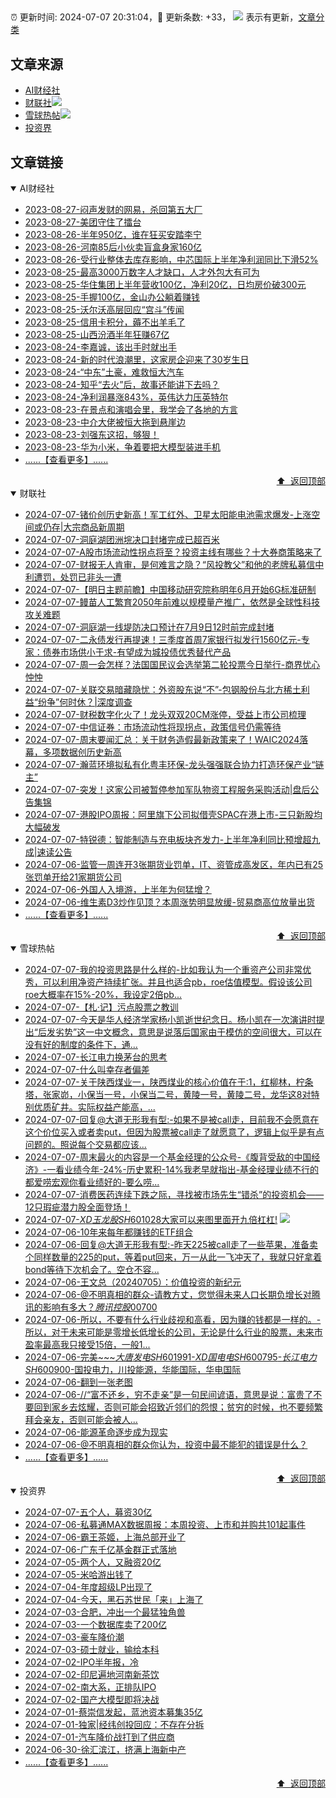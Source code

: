 ##

:alarm_clock: 更新时间: 2024-07-07 20:31:04，:rocket: 更新条数: +33， ![](/assets/dot.png) 表示有更新，[文章分类](/TAGS.md)

## 文章来源

- [AI财经社](#ai财经社)  
- [财联社](#财联社)![](/assets/dot.png)   
- [雪球热帖](#雪球热帖)![](/assets/dot.png)   
- [投资界](#投资界)  

## 文章链接

<details open>
<summary id="ai财经社">
 AI财经社
</summary>


- [2023-08-27-闷声发财的网易，杀回第五大厂](https://www.aicaijing.com.cn/article/18610)  
- [2023-08-27-美团守住了擂台](https://www.aicaijing.com.cn/article/18611)  
- [2023-08-26-半年950亿，谁在狂买安踏李宁](https://www.aicaijing.com.cn/article/18607)  
- [2023-08-26-河南85后小伙卖盲盒身家160亿](https://www.aicaijing.com.cn/article/18608)  
- [2023-08-26-受行业整体去库存影响，中芯国际上半年净利润同比下滑52%](https://www.aicaijing.com.cn/article/18609)  
- [2023-08-25-最高3000万数字人才缺口，人才外包大有可为](https://www.aicaijing.com.cn/article/18601)  
- [2023-08-25-华住集团上半年营收100亿，净利20亿，日均房价破300元](https://www.aicaijing.com.cn/article/18602)  
- [2023-08-25-手握100亿，金山办公躺着赚钱](https://www.aicaijing.com.cn/article/18603)  
- [2023-08-25-沃尔沃高层回应“宫斗”传闻](https://www.aicaijing.com.cn/article/18604)  
- [2023-08-25-信用卡积分，薅不出羊毛了](https://www.aicaijing.com.cn/article/18605)  
- [2023-08-25-山西汾酒半年狂赚67亿](https://www.aicaijing.com.cn/article/18606)  
- [2023-08-24-李嘉诚，该出手时就出手](https://www.aicaijing.com.cn/article/18596)  
- [2023-08-24-新的时代浪潮里，这家房企迎来了30岁生日](https://www.aicaijing.com.cn/article/18597)  
- [2023-08-24-“中东”土豪，难救恒大汽车](https://www.aicaijing.com.cn/article/18598)  
- [2023-08-24-知乎“去火”后，故事还能讲下去吗？](https://www.aicaijing.com.cn/article/18599)  
- [2023-08-24-净利润暴涨843%，英伟达力压英特尔](https://www.aicaijing.com.cn/article/18600)  
- [2023-08-23-在景点和演唱会里，我学会了各地的方言](https://www.aicaijing.com.cn/article/18591)  
- [2023-08-23-中介大佬被恒大拖到悬崖边](https://www.aicaijing.com.cn/article/18592)  
- [2023-08-23-刘强东这招，够狠！](https://www.aicaijing.com.cn/article/18593)  
- [2023-08-23-华为小米，争着要把大模型装进手机](https://www.aicaijing.com.cn/article/18594)  
- [......【查看更多】......](/details/AI财经社.md)

<div align="right"><a href="#文章来源">⬆ &nbsp;返回顶部</a></div>
</details>

<details open>
<summary id="财联社">
 财联社
</summary>


- [2024-07-07-锗价创历史新高！军工红外、卫星太阳能电池需求爆发-上涨空间或仍存|大宗商品新周期](https://www.cls.cn/detail/1725888)  
- [2024-07-07-洞庭湖团洲垸决口封堵完成已超百米](https://www.cls.cn/detail/1725876)  
- [2024-07-07-A股市场流动性拐点将至？投资主线有哪些？十大券商策略来了](https://www.cls.cn/detail/1725843)  
- [2024-07-07-财报无人肯审，是何难言之隐？“风投教父”和他的老牌私募信中利遭罚，处罚已非头一遭](https://www.cls.cn/detail/1725840)  
- [2024-07-07-【明日主题前瞻】中国移动研究院称明年6月开始6G标准研制](https://www.cls.cn/detail/1724725)  
- [2024-07-07-鳗苗人工繁育2050年前难以规模量产推广，依然是全球性科技攻关难题](https://www.cls.cn/detail/1725710)  
- [2024-07-07-洞庭湖一线堤防决口预计在7月9日12时前完成封堵](https://www.cls.cn/detail/1725761)  
- [2024-07-07-二永债发行再提速！三季度首周7家银行拟发行1560亿元-专家：债券市场供小于求-有望成为城投债优秀替代产品](https://www.cls.cn/detail/1725692)  
- [2024-07-07-周一会怎样？法国国民议会选举第二轮投票今日举行-商界忧心忡忡](https://www.cls.cn/detail/1725705)  
- [2024-07-07-关联交易暗藏隐忧：外资股东说“不”-包钢股份与北方稀土利益“纷争”何时休？|深度调查](https://www.cls.cn/detail/1725687)  
- [2024-07-07-财税数字化火了！龙头双双20CM涨停，受益上市公司梳理](https://www.cls.cn/detail/1725721)  
- [2024-07-07-中信证券：市场流动性将现拐点，政策信号仍需等待](https://www.cls.cn/detail/1725791)  
- [2024-07-07-周末要闻汇总：关于财务造假最新政策来了！WAIC2024落幕，多项数据创历史新高](https://www.cls.cn/detail/1725792)  
- [2024-07-07-瀚蓝环境拟私有化粤丰环保-龙头强强联合协力打造环保产业“链主”](https://www.cls.cn/detail/1725784)  
- [2024-07-07-突发！这家公司被暂停参加军队物资工程服务采购活动|盘后公告集锦](https://www.cls.cn/detail/1725817)  
- [2024-07-07-港股IPO周报：阿里旗下公司拟借壳SPAC在港上市-三只新股均大幅破发](https://www.cls.cn/detail/1725718)  
- [2024-07-07-特锐德：智能制造与充电板块齐发力-上半年净利同比预增超九成|速读公告](https://www.cls.cn/detail/1725824)  
- [2024-07-06-监管一周连开3张期货业罚单，IT、资管成高发区，年内已有25张罚单开给21家期货公司](https://www.cls.cn/detail/1725466)  
- [2024-07-06-外国人入境游，上半年为何猛增？](https://www.cls.cn/detail/1725468)  
- [2024-07-06-维生素D3炒作见顶？本周涨势明显放缓-贸易商高位放量出货](https://www.cls.cn/detail/1725488)  
- [......【查看更多】......](/details/财联社.md)

<div align="right"><a href="#文章来源">⬆ &nbsp;返回顶部</a></div>
</details>

<details open>
<summary id="雪球热帖">
 雪球热帖
</summary>


- [2024-07-07-我的投资思路是什么样的-比如我认为一个重资产公司非常优秀，可以利用净资产持续扩张。并且也适合pb，roe估值模型。假设该公司roe大概率在15%-20%，我设定2倍pb...](https://xueqiu.com/9887656769/296563400)  
- [2024-07-07-【札·记】污点股票之教训](https://xueqiu.com/7375338821/296557186)  
- [2024-07-07-今天是华人经济学家杨小凯逝世纪念日。杨小凯在一次演讲时提出“后发劣势”这一中文概念，意思是说落后国家由于模仿的空间很大，可以在没有好的制度的条件下，通...](https://xueqiu.com/1436349830/296545139)  
- [2024-07-07-长江电力换茅台的思考](https://xueqiu.com/1392782404/296540268)  
- [2024-07-07-什么叫幸存者偏差](https://xueqiu.com/9222280625/296529838)  
- [2024-07-07-关于陕西煤业一，陕西煤业的核心价值在于:1，红柳林，柠条塔，张家峁，小保当一号，小保当二号，黄陵一号，黄陵二号，龙华这8对特别优质矿井。实际权益产能高，...](https://xueqiu.com/7123126150/296545070)  
- [2024-07-07-回复@大道无形我有型:-如果不是被call走，目前我不会愿意在这个价位买入或者卖put，但因为股票被call走了就愿意了，逻辑上似乎是有点问题的。照说每个交易都应该...](https://xueqiu.com/1247347556/296534640)  
- [2024-07-07-周末最火的内容是一个基金经理的公众号-《腹背受敌的中国经济》-一看业绩今年-24%-历史累积-14%我老早就指出-基金经理业绩不行的都爱唠宏观你看业绩好的-要么唠...](https://xueqiu.com/1459805993/296545104)  
- [2024-07-07-消费医药连续下跌之际，寻找被市场先生“错杀”的投资机会——12只瑕疵潜力股全面登场！](https://xueqiu.com/9363345092/296563336)  
- [2024-07-07-$XD玉龙股SH601028$大家可以来图里面开九倍杠杠!](https://xueqiu.com/7981371996/296575261) ![](/assets/new.png)  
- [2024-07-06-10年来每年都赚钱的ETF组合](https://xueqiu.com/6146592061/296526876)  
- [2024-07-06-回复@大道无形我有型:-昨天225被call走了一些苹果，准备卖个同样数量的225的put，等着put回来，万一从此一飞冲天了，我就只好拿着bond等待下次机会了。空仓不容...](https://xueqiu.com/1247347556/296523620)  
- [2024-07-06-王文总（20240705）：价值投资的新纪元](https://xueqiu.com/5858737554/296494094)  
- [2024-07-06-@不明真相的群众-请教方丈，您觉得未来人口长期负增长对腾讯的影响有多大？$腾讯控股00700$](https://xueqiu.com/7725169645/296483817)  
- [2024-07-06-所以，不要有什么行业歧视和高看，因为赚的钱都是一样的。-所以，对于未来可能是零增长低增长的公司，无论是什么行业的股票，未来市盈率最高我只接受15倍，一般1...](https://xueqiu.com/1760673340/296513610)  
- [2024-07-06-完美~~~$大唐发电SH601991$-$XD国电电SH600795$-$长江电力SH600900$-国投电力，川投能源，华能国际，华电国际](https://xueqiu.com/9653204019/296505540)  
- [2024-07-06-翻到一张老图](https://xueqiu.com/3552430478/296492957)  
- [2024-07-06-//“富不还乡，穷不走亲”是一句民间谚语，意思是说：富贵了不要回到家乡去炫耀，否则可能会招致近邻们的怨恨；贫穷的时候，也不要频繁拜会亲友，否则可能会被人...](https://xueqiu.com/3167081651/296488232)  
- [2024-07-06-能源革命逐步成为现实](https://xueqiu.com/3189443391/296477893)  
- [2024-07-06-@不明真相的群众你认为，投资中最不能犯的错误是什么？](https://xueqiu.com/6343378474/296480846)  
- [......【查看更多】......](/details/雪球热帖.md)

<div align="right"><a href="#文章来源">⬆ &nbsp;返回顶部</a></div>
</details>

<details open>
<summary id="投资界">
 投资界
</summary>


- [2024-07-07-五个人，募资30亿](https://posts.careerengine.us/p/668a4fc502f8e11901482b1a)  
- [2024-07-06-私募通MAX数据周报：本周投资、上市和并购共101起事件](https://posts.careerengine.us/p/66890e736e7b4509e19e4e21)  
- [2024-07-06-霸王茶姬，上海总部开业了](https://posts.careerengine.us/p/66890e6432749c096ff20daa)  
- [2024-07-06-广东千亿基金群正式落地](https://posts.careerengine.us/p/66890e6432749c096ff20db2)  
- [2024-07-05-两个人，又融资20亿](https://posts.careerengine.us/p/6687a43732b52368e1cecca0)  
- [2024-07-05-米哈游出钱了](https://posts.careerengine.us/p/6687a43732b52368e1cecc98)  
- [2024-07-04-年度超级LP出现了](https://posts.careerengine.us/p/66867201a3909a3da6f27da6)  
- [2024-07-04-今天，黑石苏世民「来」上海了](https://posts.careerengine.us/p/668671f20b525f3d12d74194)  
- [2024-07-03-合肥，冲出一个最猛独角兽](https://posts.careerengine.us/p/668503d7b4a52315ba26fda3)  
- [2024-07-03-一个数据库卖了200亿](https://posts.careerengine.us/p/668503e67209fe162b1f284f)  
- [2024-07-03-豪车降价潮](https://posts.careerengine.us/p/668503e67209fe162b1f2847)  
- [2024-07-03-硕士就业，输给本科](https://posts.careerengine.us/p/668503f5ceac83164fad3526)  
- [2024-07-02-IPO半年报，冷](https://posts.careerengine.us/p/6683b7aca57739744414d287)  
- [2024-07-02-印尼遍地河南新茶饮](https://posts.careerengine.us/p/6683b7aca57739744414d28f)  
- [2024-07-02-南大系，正排队IPO](https://posts.careerengine.us/p/6683b79d3a96907421bc3f9a)  
- [2024-07-02-国产大模型即将决战](https://posts.careerengine.us/p/6683b79d3a96907421bc3fa3)  
- [2024-07-01-蔡崇信发起，蓝池资本募集35亿](https://posts.careerengine.us/p/66825f1285f0a7239982d9aa)  
- [2024-07-01-独家|经纬创投回应：不存在分拆](https://posts.careerengine.us/p/66825f1385f0a7239982d9b2)  
- [2024-07-01-汽车降价战打到了供应商](https://posts.careerengine.us/p/66825f304ba68323d645fa3b)  
- [2024-06-30-徐汇滨江，挤满上海新中产](https://posts.careerengine.us/p/668114b156d1a61289ac3d0d)  
- [......【查看更多】......](/details/投资界.md)

<div align="right"><a href="#文章来源">⬆ &nbsp;返回顶部</a></div>
</details>
